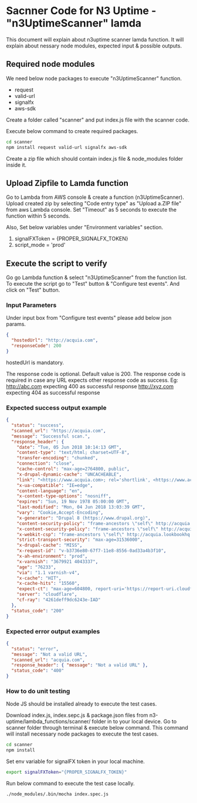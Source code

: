 # Sacnner Code for N3 Uptime - "n3UptimeScanner" lamda
This document will explain about n3uptime scanner lamda function. It will explain about nessary node modules, expected input & possible outputs.

## Required node modules
We need below node packages to execute "n3UptimeScanner" function.
* request
* valid-url
* signalfx
* aws-sdk

Create a folder called "scanner" and put index.js file with the scanner code.

Execute below command to create required packages.
```sh
cd scanner
npm install request valid-url signalfx aws-sdk
```
Create a zip file which should contain index.js file & node_modules folder inside it.

## Upload Zipfile to Lamda function
Go to Lambda from AWS console & create a function (n3UptimeScanner).
Upload created zip by selecting "Code entry type" as "Upload a.ZIP file" from aws Lambda console.
Set "Timeout" as 5 seconds to execute the function within 5 seconds.

Also, Set below variables under "Environment variables" section.
1. signalFXToken = {PROPER_SIGNALFX_TOKEN}
2. script_mode = 'prod'

## Execute the script to verify
Go go Lambda function & select "n3UptimeScanner" from the function list.
To execute the script go to "Test" button & "Configure test events".
And click on "Test" button.

### Input Parameters
Under input box from "Configure test events" please add below json params.
```json
{
  "hostedUrl": "http://acquia.com",
  "responseCode": 200
}
```
hostedUrl is mandatory.

The response code is optional. Default value is 200.
The response code is required in case any URL expects other response code as success.
Eg: http://abc.com expecting 400 as successful response 
    http://xyz.com expecting 404 as successful response
 

### Expected success output example
```json
{
  "status": "success",
  "scanned_url": "https://acquia.com",
  "message": "Successful scan.",
  "response_header": {
    "date": "Tue, 05 Jun 2018 10:14:13 GMT",
    "content-type": "text/html; charset=UTF-8",
    "transfer-encoding": "chunked",
    "connection": "close",
    "cache-control": "max-age=2764800, public",
    "x-drupal-dynamic-cache": "UNCACHEABLE",
    "link": "<https://www.acquia.com>; rel='shortlink', <https://www.acquia.com>; rel='canonical', <https://www.acquia.com/node/1>; rel='alternate'; hreflang='en', </node/1>; rel='canonical', </node/1>; rel='shortlink', </node/1>; rel='revision'",
    "x-ua-compatible": "IE=edge",
    "content-language": "en",
    "x-content-type-options": "nosniff",
    "expires": "Sun, 19 Nov 1978 05:00:00 GMT",
    "last-modified": "Mon, 04 Jun 2018 13:03:39 GMT",
    "vary": "Cookie,Accept-Encoding",
    "x-generator": "Drupal 8 (https://www.drupal.org)",
    "content-security-policy": "frame-ancestors \"self\" http://acquia.lookbookhq.com https://acquia.lookbookhq.com; report-uri /report-csp-violation",
    "x-content-security-policy": "frame-ancestors \"self\" http://acquia.lookbookhq.com https://acquia.lookbookhq.com; report-uri /report-csp-violation",
    "x-webkit-csp": "frame-ancestors \"self\" http://acquia.lookbookhq.com https://acquia.lookbookhq.com; report-uri /report-csp-violation",
    "strict-transport-security": "max-age=31536000",
    "x-drupal-cache": "MISS",
    "x-request-id": "v-b3736e80-67f7-11e8-8556-0ad33a4b3f10",
    "x-ah-environment": "prod",
    "x-varnish": "3679921 4043337",
    "age": "76233",
    "via": "1.1 varnish-v4",
    "x-cache": "HIT",
    "x-cache-hits": "15560",
    "expect-ct": "max-age=604800, report-uri='https://report-uri.cloudflare.com/cdn-cgi/beacon/expect-ct'",
    "server": "cloudflare",
    "cf-ray": "4261deff9dc6243e-IAD"
  },
  "status_code": "200"
}
```

### Expected error output examples

```json
{ 
  "status": "error",
  "message": "Not a valid URL",
  "scanned_url": "acquia.com",
  "response_header": { "message": "Not a valid URL" },
  "status_code": "400"
}
```

### How to do unit testing
Node JS should be installed already to execute the test cases.

Download index.js, index.sepc.js & package.json files from n3-uptime/lambda_functions/scanner/ folder in to your local device.
Go to scanner folder through terminal & execute below command. This command will install necessary node packages to execute the test cases.

```sh
cd scanner
npm install
```

Set env variable for signalFX token in your local machine.
```sh
export signalFXToken="{PROPER_SIGNALFX_TOKEN}"
```

Run below command to execute the test case locally.

```sh
./node_modules/.bin/mocha index.spec.js
```
